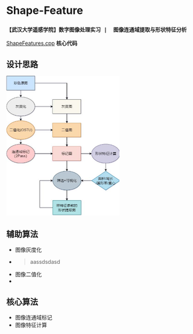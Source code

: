# Shape-Feature
### `【武汉大学遥感学院】数字图像处理实习 |  图像连通域提取与形状特征分析`  
 [ShapeFeatures.cpp](./ShapeFeatures.cpp) **核心代码**

## 设计思路
<img src="./算法流程.jpg" width="300">  

## 辅助算法
- 图像灰度化   
 - > aassdsdasd
- 图像二值化  
- 
## 核心算法
- 图像连通域标记
- 图像特征计算
